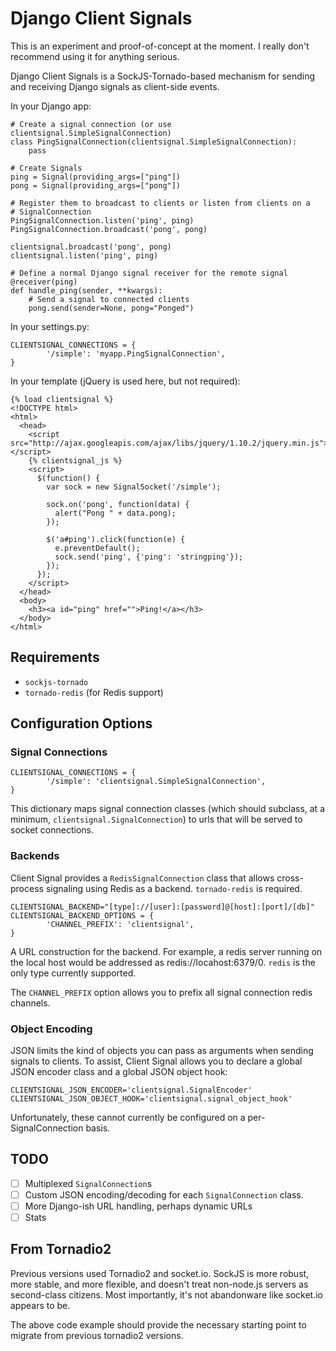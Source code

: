 Django Client Signals
=====================

This is an experiment and proof-of-concept at the moment. I really don't 
recommend using it for anything serious. 

Django Client Signals is a SockJS-Tornado-based mechanism for sending
and receiving Django signals as client-side events.

In your Django app:

    # Create a signal connection (or use clientsignal.SimpleSignalConnection)
    class PingSignalConnection(clientsignal.SimpleSignalConnection):
        pass

    # Create Signals
    ping = Signal(providing_args=["ping"])
    pong = Signal(providing_args=["pong"])

    # Register them to broadcast to clients or listen from clients on a
    # SignalConnection 
    PingSignalConnection.listen('ping', ping)
    PingSignalConnection.broadcast('pong', pong)

    clientsignal.broadcast('pong', pong)
    clientsignal.listen('ping', ping)

    # Define a normal Django signal receiver for the remote signal
    @receiver(ping)
    def handle_ping(sender, **kwargs):
        # Send a signal to connected clients
        pong.send(sender=None, pong="Ponged")

In your settings.py:

    CLIENTSIGNAL_CONNECTIONS = {
            '/simple': 'myapp.PingSignalConnection',
    }

In your template (jQuery is used here, but not required):

    {% load clientsignal %}
    <!DOCTYPE html>
    <html>
      <head>
        <script src="http://ajax.googleapis.com/ajax/libs/jquery/1.10.2/jquery.min.js"></script>
        {% clientsignal_js %}
        <script>
          $(function() {
            var sock = new SignalSocket('/simple');

            sock.on('pong', function(data) {
              alert("Pong " + data.pong);
            });

            $('a#ping').click(function(e) { 
              e.preventDefault();
              sock.send('ping', {'ping': 'stringping'});
            });
          });
        </script>
      </head>
      <body>
        <h3><a id="ping" href="">Ping!</a></h3>
      </body>
    </html>


Requirements
------------

* `sockjs-tornado`
* `tornado-redis` (for Redis support)

Configuration Options
---------------------

### Signal Connections

    CLIENTSIGNAL_CONNECTIONS = {
            '/simple': 'clientsignal.SimpleSignalConnection',
    }

This dictionary maps signal connection classes (which should subclass,
at a minimum, `clientsignal.SignalConnection`) to urls that will be
served to socket connections. 

### Backends

Client Signal provides a `RedisSignalConnection` class that allows
cross-process signaling using Redis as a backend. `tornado-redis` is
required.

    CLIENTSIGNAL_BACKEND="[type]://[user]:[password]@[host]:[port]/[db]"
    CLIENTSIGNAL_BACKEND_OPTIONS = {
            'CHANNEL_PREFIX': 'clientsignal',
    }

A URL construction for the backend. For example, a redis server running
on the local host would be addressed as redis://locahost:6379/0. `redis`
is the only type currently supported.

The `CHANNEL_PREFIX` option allows you to prefix all signal connection 
redis channels.

### Object Encoding

JSON limits the kind of objects you can pass as arguments when sending
signals to clients. To assist, Client Signal allows you to declare a
global JSON encoder class and a global JSON object hook:

    CLIENTSIGNAL_JSON_ENCODER='clientsignal.SignalEncoder'
    CLIENTSIGNAL_JSON_OBJECT_HOOK='clientsignal.signal_object_hook'

Unfortunately, these cannot currently be configured on a
per-SignalConnection basis.

TODO
----

- [ ] Multiplexed `SignalConnection`s
- [ ] Custom JSON encoding/decoding for each `SignalConnection` class.
- [ ] More Django-ish URL handling, perhaps dynamic URLs
- [ ] Stats

From Tornadio2
--------------

Previous versions used Tornadio2 and socket.io. SockJS is more robust,
more stable, and more flexible, and doesn't treat non-node.js servers as
second-class citizens. Most importantly, it's not abandonware like
socket.io appears to be. 

The above code example should provide the necessary starting point to
migrate from previous tornadio2 versions.
